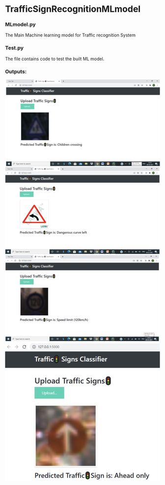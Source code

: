 # TrafficSignRecognitionMLmodel
### MLmodel.py 
The Main Machine learning model for Traffic recognition System
### Test.py
The file contains code to test the built ML model.

### Outputs: 
![result 1 ](result1.png)
![result 2](result2.png)
![result 3](result3.png)
![result 4](result4.png)


